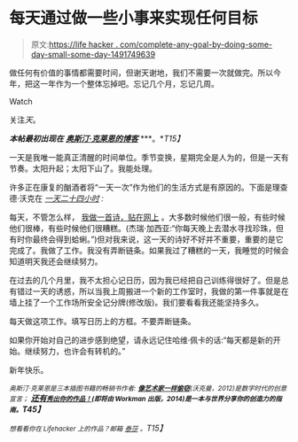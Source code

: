 # 每天通过做一些小事来实现任何目标

> 原文:[https://life hacker . com/complete-any-goal-by-doing-some-day-small-some-day-1491749639](https://lifehacker.com/accomplish-any-goal-by-doing-something-small-every-day-1491749639)

做任何有价值的事情都需要时间，但谢天谢地，我们不需要一次就做完。所以今年，把这一年作为一个整体忘掉吧。忘记几个月，忘记几周。

Watch

关注*天*。

***本帖最初出现在*** [***奥斯汀·克莱恩的博客***](http://austinkleon.com/2013/12/29/something-small-every-day/) ***。**T15】*

一天是我唯一能真正清醒的时间单位。季节变换，星期完全是人为的，但是一天有节奏。太阳升起；太阳下山了。我能处理。

许多正在康复的酗酒者将“一天一次”作为他们的生活方式是有原因的。下面是理查德·沃克在 [*一天二十四小时*](https://www.amazon.com/dp/1614270953?asc_campaign=InlineText&asc_refurl=https://lifehacker.com/accomplish-any-goal-by-doing-something-small-every-day-1491749639&asc_source=&linkCode=ogi&psc=1&smid=ATVPDKIKX0DER&tag=kinjalifehackerlink-20&th=1) *:*

每天，不管怎么样， [我做一首诗，贴在网上](http://austinkleon.com/2013/09/02/a-poem-a-day/) 。大多数时候他们很一般，有些时候他们很棒，有些时候他们很糟糕。(杰瑞·加西亚:“你每天晚上去潜水寻找珍珠，但有时你最终会得到蛤蜊。”)但对我来说，这一天的诗好不好并不重要，重要的是它完成了。我做了工作。我没有弄断链条。如果我过了糟糕的一天，我睡觉的时候会知道明天我还会继续努力。

在过去的几个月里，我不太担心记日历，因为我已经把自己训练得很好了。但是总有错过一天的诱惑，所以当我上周搬进一个新的工作室时，我做的第一件事就是在墙上挂了一个工作场所安全记分牌(修改版)。我们要看看我还能坚持多久。

每天做这项工作。填写日历上的方框。不要弄断链条。

如果你开始对自己的进步感到绝望，请永远记住哈维·佩卡的话:“每天都是新的开始。继续努力，也许会有转机的。”

新年快乐。

*<small>奥斯汀·克莱恩是三本插图书籍的畅销书作者:</small>* [***<small>像艺术家一样偷窃</small>***](http://austinkleon.com/steal/)*<small>(沃克曼，2012)是数字时代的创意宣言；</small>* [***还有***](http://austinkleon.com/newspaperblackout/)**[***<small>秀出你的作品！</small>***](http://austinkleon.com/show-your-work)*****<small>(即将由 Workman 出版，2014)是一本与世界分享你的创造力的指南。</small>T45】***

*<small>想看看你在 Lifehacker 上的作品？邮箱</small>* [*<small>泰莎</small>*](https://mail.google.com/mail/?view=cm&fs=1&tf=1&to=tessa@lifehacker.com) *<small>。</small>T15】*
